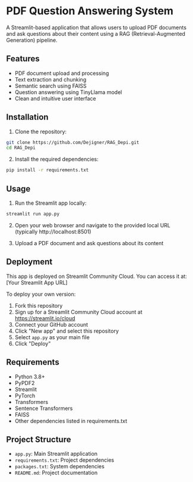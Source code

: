 # PDF Question Answering System

A Streamlit-based application that allows users to upload PDF documents and ask questions about their content using a RAG (Retrieval-Augmented Generation) pipeline.

## Features

- PDF document upload and processing
- Text extraction and chunking
- Semantic search using FAISS
- Question answering using TinyLlama model
- Clean and intuitive user interface

## Installation

1. Clone the repository:
```bash
git clone https://github.com/Dejigner/RAG_Depi.git
cd RAG_Depi
```

2. Install the required dependencies:
```bash
pip install -r requirements.txt
```

## Usage

1. Run the Streamlit app locally:
```bash
streamlit run app.py
```

2. Open your web browser and navigate to the provided local URL (typically http://localhost:8501)

3. Upload a PDF document and ask questions about its content

## Deployment

This app is deployed on Streamlit Community Cloud. You can access it at: [Your Streamlit App URL]

To deploy your own version:

1. Fork this repository
2. Sign up for a Streamlit Community Cloud account at https://streamlit.io/cloud
3. Connect your GitHub account
4. Click "New app" and select this repository
5. Select `app.py` as your main file
6. Click "Deploy"

## Requirements

- Python 3.8+
- PyPDF2
- Streamlit
- PyTorch
- Transformers
- Sentence Transformers
- FAISS
- Other dependencies listed in requirements.txt

## Project Structure

- `app.py`: Main Streamlit application
- `requirements.txt`: Project dependencies
- `packages.txt`: System dependencies
- `README.md`: Project documentation 